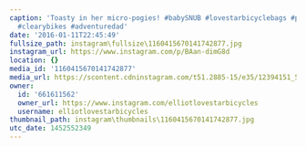 ```yaml
---
caption: 'Toasty in her micro-pogies! #babySNUB #lovestarbicyclebags #pogies #fatbike
  #clearybikes #adventuredad'
date: '2016-01-11T22:45:49'
fullsize_path: instagram\fullsize\1160415670141742877.jpg
instagram_url: https://www.instagram.com/p/BAan-dimG8d
location: {}
media_id: '1160415670141742877'
media_url: https://scontent.cdninstagram.com/t51.2885-15/e35/12394151_583596381796141_954025617_n.jpg?ig_cache_key=MTE2MDQxNTY3MDE0MTc0Mjg3Nw%3D%3D.2
owner:
  id: '661611562'
  owner_url: https://www.instagram.com/elliotlovestarbicycles
  username: elliotlovestarbicycles
thumbnail_path: instagram\thumbnails\1160415670141742877.jpg
utc_date: 1452552349
---
```

